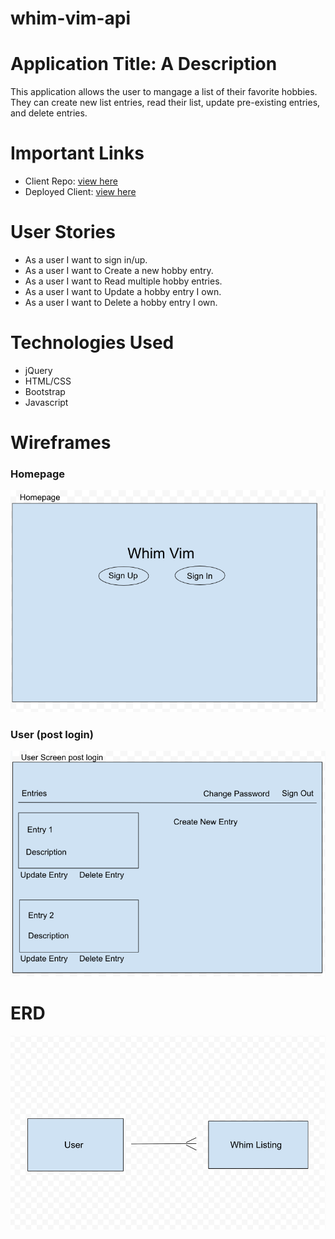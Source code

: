 # whim-vim-api

# Application Title: A Description
This application allows the user to mangage a list of their favorite hobbies. They can create new list entries, read their list, update pre-existing entries, and delete entries.

# Important Links
* Client Repo: [view here](https://github.com/Angel-Journey/Tika-Taka-Toe)
* Deployed Client: [view here](https://angel-journey.github.io/whim-vim-client/)

# User Stories
* As a user I want to sign in/up.
* As a user I want to Create a new hobby entry.
* As a user I want to Read multiple hobby entries.
* As a user I want to Update a hobby entry I own.
* As a user I want to Delete a hobby entry I own.

# Technologies Used
* jQuery
* HTML/CSS
* Bootstrap
* Javascript

# Wireframes

### Homepage
![Homepage image](/images/Whim_Vim_Homepage.png)

### User (post login)
![User image](/images/Whim_Vim_User_Screen.png)

# ERD
![ERD image](/images/Whim_Vim_ERD_New.png)
